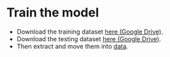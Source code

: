 # Train the model
* Download the training dataset [here (Google Drive)](https://drive.google.com/file/d/17sUo2dLcwgPdO_fD4ySiS_4BVzc3wvwA/view).
* Download the testing dataset [here (Google Drive)](https://drive.google.com/file/d/1us5iOMWVh_4LAiACM-LQa73t1pLLPJ7l/view).
* Then extract and move them into [data](notebook/data).